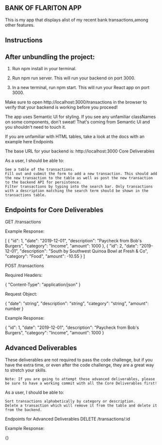 ## BANK OF FLARITON APP 
 
 This is my app that displays alist of my recent bank transactions,among other features.
 
## Instructions
 ## After unbundling the project:

   1. Run npm install in your terminal.
   
   2. Run npm run server. This will run your backend on port 3000.
   
   3.  In a new terminal, run npm start. This will run your React app on port 3000.

Make sure to open http://localhost:3000/transactions in the browser to verify that your backend is working before you proceed!

The app uses Semantic UI for styling. If you see any unfamiliar classNames on some components, don't sweat! That's coming from Semantic UI and you shouldn't need to touch it.

If you are unfamiliar with HTML tables, take a look at the docs with an example here
Endpoints

The base URL for your backend is: http://localhost:3000
Core Deliverables

As a user, I should be able to:

    See a table of the transactions.
    Fill out and submit the form to add a new transaction. This should add the new transaction to the table as well as post the new transaction to the backend API for persistence.
    Filter transactions by typing into the search bar. Only transactions with a description matching the search term should be shown in the transactions table.

## Endpoints for Core Deliverables
GET /transactions

Example Response:

[
  {
    "id": 1,
    "date": "2019-12-01",
    "description": "Paycheck from Bob's Burgers",
    "category": "Income",
    "amount": 1000
  },
  {
    "id": 2,
    "date": "2019-12-01",
    "description": "South by Southwest Quinoa Bowl at Fresh & Co",
    "category": "Food",
    "amount": -10.55
  }
]

POST /transactions


Required Headers:


{
  "Content-Type": "application/json"
}

Request Object:


{
  "date": "string",
  "description": "string",
  "category": "string",
  "amount": number
}

Example Response:


{
  "id": 1,
  "date": "2019-12-01",
  "description": "Paycheck from Bob's Burgers",
  "category": "Income",
  "amount": 1000
}

## Advanced Deliverables

These deliverables are not required to pass the code challenge, but if you have the extra time, or even after the code challenge, they are a great way to stretch your skills.

    Note: If you are going to attempt these advanced deliverables, please be sure to have a working commit with all the Core Deliverables first!

As a user, I should be able to:

    Sort transactions alphabetically by category or description.
    Delete a transaction which will remove it from the table and delete it from the backend.

Endpoints for Advanced Deliverables
DELETE /transactions/:id

Example Response:

{}

